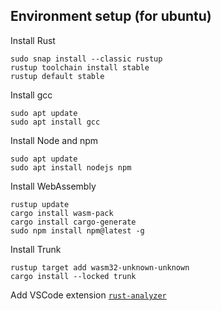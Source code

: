 ## Environment setup (for ubuntu)

Install Rust
```
sudo snap install --classic rustup
rustup toolchain install stable
rustup default stable
```

Install gcc
```
sudo apt update
sudo apt install gcc
```

Install Node and npm
```
sudo apt update
sudo apt install nodejs npm
```

Install WebAssembly
```
rustup update
cargo install wasm-pack
cargo install cargo-generate
sudo npm install npm@latest -g
```

Install Trunk
```
rustup target add wasm32-unknown-unknown
cargo install --locked trunk
```

Add VSCode extension [`rust-analyzer`](https://marketplace.visualstudio.com/items?itemName=rust-lang.rust-analyzer)